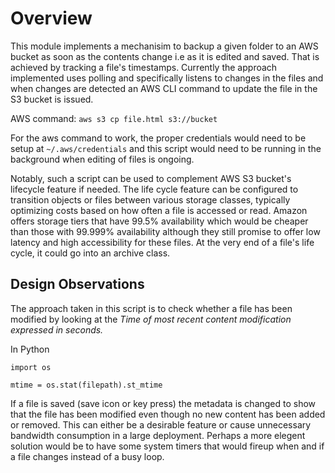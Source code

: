 # Overview

This module implements a mechanisim to backup a given folder to an AWS
bucket as soon as the contents change i.e as it is edited and
saved. That is achieved by tracking a file's timestamps. Currently the
approach implemented uses polling and specifically listens to changes
in the files and when changes are detected an AWS CLI command to
update the file in the S3 bucket is issued. 

AWS command: `aws s3 cp file.html s3://bucket`

For the aws command to work, the proper credentials would need to be
setup at `~/.aws/credentials` and this script would need to be running
in the background when editing of files is ongoing.

Notably, such a script can be used to complement AWS S3 bucket's
lifecycle feature if needed. The life cycle feature can be configured
to transition objects or files between various storage classes,
typically optimizing costs based on how often a file is accessed or
read. Amazon offers storage tiers that have 99.5% availability which
would be cheaper than those with 99.999% availability although they
still promise to offer low latency and high accessibility for these
files. At the very end of a file's life cycle, it could go into an
archive class.

## Design Observations

The approach taken in this script is to check whether a file has been
modified by looking at the *Time of most recent content modification
expressed in seconds.*

In Python
```
import os

mtime = os.stat(filepath).st_mtime
```

If a file is saved (save icon or key press) the metadata is changed to
show that the file has been modified even though no new content has
been added or removed. This can either be a desirable feature or cause
unnecessary bandwidth consumption in a large deployment. Perhaps a
more elegent solution would be to have some system timers that would
fireup when and if a file changes instead of a busy loop.